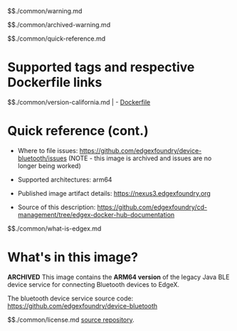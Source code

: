 $$./common/warning.md

$$./common/archived-warning.md

$$./common/quick-reference.md

# Supported tags and respective Dockerfile links

$$./common/version-california.md |
        - [Dockerfile](https://github.com/edgexfoundry/device-bluetooth/blob/california/docker-files/Dockerfile)

# Quick reference (cont.)

- Where to file issues: https://github.com/edgexfoundry/device-bluetooth/issues (NOTE - this image is archived and issues are no longer being worked)

- Supported architectures: arm64

- Published image artifact details: https://nexus3.edgexfoundry.org

- Source of this description: https://github.com/edgexfoundry/cd-management/tree/edgex-docker-hub-documentation

$$./common/what-is-edgex.md

# What's in this image?

**ARCHIVED**
This image contains the **ARM64 version** of the legacy Java BLE device service for connecting Bluetooth devices to EdgeX.

The bluetooth device service source code: https://github.com/edgexfoundry/device-bluetooth

$$./common/license.md
[source repository](https://github.com/edgexfoundry/device-bluetooth/blob/california/Attribution.txt).